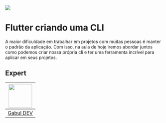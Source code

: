 <img src="https://storage.googleapis.com/golden-wind/experts-club/capa-github.svg" />

# Flutter criando uma CLI

A maior dificuldade em trabalhar em projetos com muitas pessoas é manter o padrão da aplicação. Com isso, na aula de hoje iremos abordar juntos como podemos criar nossa própria cli e ter uma ferramenta incrível para aplicar em seus projetos.

## Expert

| [<img src="https://avatars.githubusercontent.com/u/32063378?s=460&u=6720dd978cc0757ee58a3fefb1f0f073896deb32&v=4" width="75px;"/>](https://github.com/diego3g) |
| :------------------------------------------------------------------------------------------------------------------------------------------------------------: |
|                                                            [Gabul DEV](https://github.com/gabuldev)                                                            |
